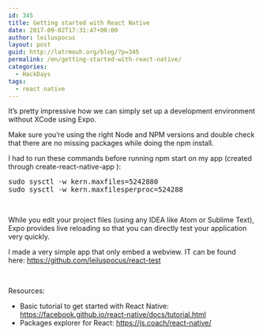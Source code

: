 ```yaml
---
id: 345
title: Getting started with React Native
date: 2017-09-02T17:31:47+00:00
author: leiluspocus
layout: post
guid: http://latrmouh.org/blog/?p=345
permalink: /en/getting-started-with-react-native/
categories:
  - HackDays
tags:
  - react native
---
```

It&rsquo;s pretty impressive how we can simply set up a development environment without XCode using Expo.

Make sure you&rsquo;re using the right Node and NPM versions and double check that there are no missing packages while doing the npm install.

I had to run these commands before running npm start on my app (created through create-react-native-app ):

<pre class="EnlighterJSRAW" data-enlighter-language="shell">sudo sysctl -w kern.maxfiles=5242880
sudo sysctl -w kern.maxfilesperproc=524288
</pre>

 

While you edit your project files (using any IDEA like Atom or Sublime Text), Expo provides live reloading so that you can directly test your application very quickly.

I made a very simple app that only embed a webview. IT can be found here: https://github.com/leiluspocus/react-test

 

Resources:

  * Basic tutorial to get started with React Native: https://facebook.github.io/react-native/docs/tutorial.html
  * Packages explorer for React: https://js.coach/react-native/

 

<!-- AddThis Advanced Settings generic via filter on the_content -->

<!-- AddThis Share Buttons generic via filter on the_content -->